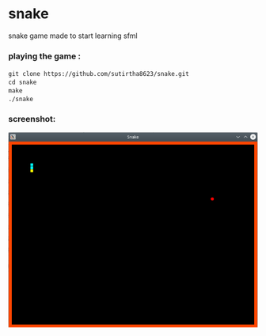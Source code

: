 # snake
snake game made to start learning sfml

### playing the game :<br />
`git clone https://github.com/sutirtha8623/snake.git`<br />
`cd snake`<br />
`make`<br />
`./snake`

### screenshot:
![](ss/init_pos.png)
